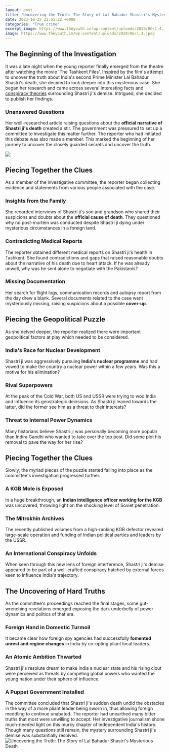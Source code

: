 ```yaml
---
layout: post
title: "Uncovering the Truth: The Story of Lal Bahadur Shastri's Mysterious Death"
date: 2023-10-25 21:51:22 +0000
categories: "True crime"
excerpt_image: https://www.theyouth.in/wp-content/uploads/2020/06/1.4.jpeg
image: https://www.theyouth.in/wp-content/uploads/2020/06/1.4.jpeg
---
```


## The Beginning of the Investigation
It was a late night when the young reporter finally emerged from the theatre after watching the movie 'The Tashkent Files'. Inspired by the film's attempt to uncover the truth about India's second Prime Minister Lal Bahadur Shastri's death, she decided to look deeper into this mysterious case. She began her research and came across several interesting facts and [conspiracy theories](https://logurl.github.io/2024-01-03-u666e-u62c9-u74dc-u7684-u5b89-u5168-u65c5-u6e38/) surrounding Shastri ji's demise. Intrigued, she decided to publish her findings. 
### Unanswered Questions
Her well-researched article raising questions about the **official narrative of Shastri ji's death** created a stir. The government was pressured to set up a committee to investigate this matter further. The reporter who had initiated this debate was also made a member. This marked the beginning of her journey to uncover the closely guarded secrets and uncover the truth.

![](https://sundayguardianlive.com/wp-content/uploads/2018/09/page5_Shastri.jpg)
## Piecing Together the Clues
As a member of the investigative committee, the reporter began collecting evidence and statements from various people associated with the case. 
### Insights from the Family 
She recorded interviews of Shastri ji's son and grandson who shared their suspicions and doubts about the **official cause of death**. They questioned why no post-mortem was conducted despite Shastri ji dying under mysterious circumstances in a foreign land.  
### Contradicting Medical Reports
The reporter obtained different medical reports on Shastri ji's health in Tashkent. She found contradictions and gaps that raised reasonable doubts about the narrative of his death due to heart attack. If he was already unwell, why was he sent alone to negotiate with the Pakistanis?
### Missing Documentation
Her search for flight logs, communication records and autopsy report from the day drew a blank. Several documents related to the case went mysteriously missing, raising suspicions about a possible **cover-up**.
## Piecing the Geopolitical Puzzle 
As she delved deeper, the reporter realized there were important geopolitical factors at play which needed to be considered.
### India's Race for Nuclear Development
Shastri ji was aggressively pursuing **India's nuclear programme** and had vowed to make the country a nuclear power within a few years. Was this a motive for his elimination? 
### Rival Superpowers
At the peak of the Cold War, both US and USSR were trying to woo India and influence its geostrategic decisions. As Shastri ji leaned towards the latter, did the former see him as a threat to their interests?
### Threat to Internal Power Dynamics
Many historians believe Shastri ji was personally becoming more popular than Indira Gandhi who wanted to take over the top post. Did some plot his removal to pave the way for her rise?
## Piecing Together the Clues 
Slowly, the myriad pieces of the puzzle started falling into place as the committee's investigation progressed further.
### A KGB Mole is Exposed  
In a huge breakthrough, an **Indian intelligence officer working for the KGB** was uncovered, throwing light on the shocking level of Soviet penetration. 
### The Mitrokhin Archives 
The recently published volumes from a high-ranking KGB defector revealed large-scale operation and funding of Indian political parties and leaders by the USSR. 
### An International Conspiracy Unfolds
When seen through this new lens of foreign interference, Shastri ji's demise appeared to be part of a well-crafted conspiracy hatched by external forces keen to influence India's trajectory.
## The Uncovering of Hard Truths
As the committee's proceedings reached the final stages, some gut-wrenching revelations emerged exposing the dark underbelly of power dynamics and politics of that era. 
### Foreign Hand in Domestic Turmoil 
It became clear how foreign spy agencies had successfully **fomented unrest and regime changes** in India by co-opting pliant local leaders. 
### An Atomic Ambition Thwarted
Shastri ji's resolute dream to make India a nuclear state and his rising clout were perceived as threats by competing global powers who wanted the young nation under their sphere of influence. 
### A Puppet Government Installed
The committee concluded that Shastri ji's sudden death undid the obstacles in the way of a more pliant leader being sworn in, thus allowing foreign meddling to continue unabated. 
The reporter had unearthed many bitter truths that most were unwilling to accept. Her investigative journalism shone much-needed light on this murky chapter of independent India's history. Though many questions still remain, the mystery surrounding Shastri ji's demise was substantially resolved.
![Uncovering the Truth: The Story of Lal Bahadur Shastri's Mysterious Death](https://www.theyouth.in/wp-content/uploads/2020/06/1.4.jpeg)
